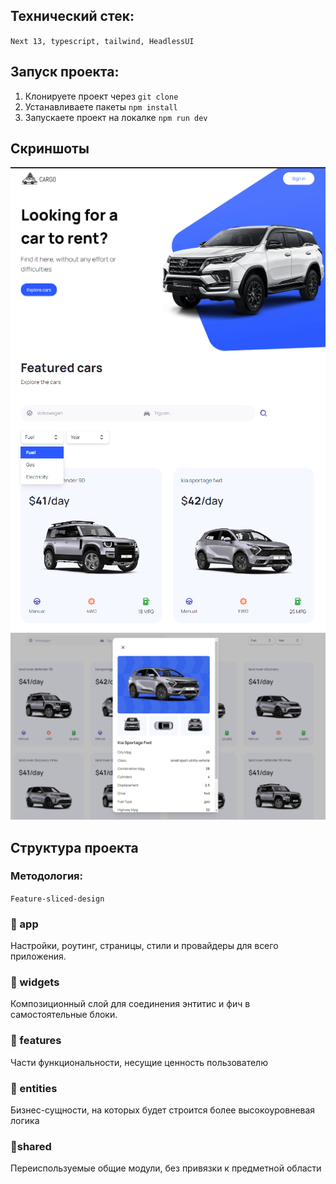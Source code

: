 ## Технический стек:

`Next 13, typescript, tailwind, HeadlessUI`

## Запуск проекта:

1. Клонируете проект через `git clone`
2. Устанавливаете пакеты `npm install`
3. Запускаете проект на локалке `npm run dev`

## Скриншоты

![Alt text](screenshot1.png)
![Alt text](screenshot2.png)
![Alt text](screenshot3.png)


## Структура проекта

### Методология:

`Feature-sliced-design`

### 📁 app

Настройки, роутинг, страницы, стили и провайдеры для всего приложения.

### 📁 widgets

Композиционный слой для соединения энтитис и фич в самостоятельные блоки.

### 📁 features

Части функциональности, несущие ценность пользователю

### 📁 entities

Бизнес-сущности, на которых будет строится более высокоуровневая логика

### 📁shared

Переиспользуемые общие модули, без привязки к предметной области

